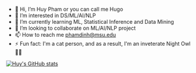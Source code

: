 - 👋 Hi, I’m Huy Pham or you can call me Hugo
- 👀 I’m interested in DS/ML/AI/NLP
- 🌱 I’m currently learning ML, Statistical Inference and Data Mining
- 💞️ I’m looking to collaborate on ML/AI/NLP project
- 📫 How to reach me phamdinh@msu.edu
- ⚡ Fun fact: I'm a cat person, and as a result, I'm an inveterate Night Owl 🌃🦉

<!---
phamdinhgiahuy/phamdinhgiahuy is a ✨ special ✨ repository because its `README.md` (this file) appears on your GitHub profile.
You can click the Preview link to take a look at your changes.
--->
[![Huy's GitHub stats](https://github-readme-stats.vercel.app/api?username=phamdinhgiahuy)](https://github.com/anuraghazra/github-readme-stats)
